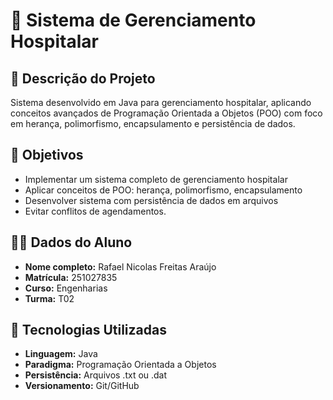 # 🏥 Sistema de Gerenciamento Hospitalar

## 📖 Descrição do Projeto
Sistema desenvolvido em Java para gerenciamento hospitalar, aplicando conceitos avançados de Programação Orientada a Objetos (POO) com foco em herança, polimorfismo, encapsulamento e persistência de dados.

## 🎯 Objetivos
- Implementar um sistema completo de gerenciamento hospitalar
- Aplicar conceitos de POO: herança, polimorfismo, encapsulamento
- Desenvolver sistema com persistência de dados em arquivos
- Evitar conflitos de agendamentos.

## 👨‍🎓 Dados do Aluno
- **Nome completo:** Rafael Nicolas Freitas Araújo
- **Matrícula:** 251027835
- **Curso:** Engenharias
- **Turma:** T02

## 🚀 Tecnologias Utilizadas
- **Linguagem:** Java
- **Paradigma:** Programação Orientada a Objetos
- **Persistência:** Arquivos .txt ou .dat
- **Versionamento:** Git/GitHub
